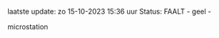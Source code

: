 laatste update: 
zo 15-10-2023 15:36   uur 
Status: FAALT - geel - 
<div class="service Y">microstation</div>